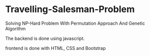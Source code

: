 # Travelling-Salesman-Problem
Solving NP-Hard Problem With Permutation Approach And Genetic Algorithm

The backend is done using javascript.

frontend is done with HTML, CSS and Bootstrap
